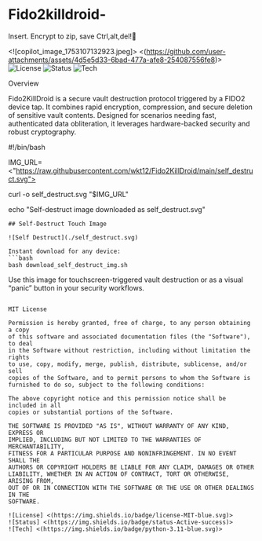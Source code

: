 # Fido2killdroid-
Insert. Encrypt to zip, save Ctrl,alt,del!🚨



<![copilot_image_1753107132923.jpeg]> <(https://github.com/user-attachments/assets/4d5e5d33-6bad-477a-afe8-254087556fe8)>
![License](https://img.shields.io/badge/license-MIT-blue.svg)
![Status](https://img.shields.io/badge/status-Active-success)
![Tech](https://img.shields.io/badge/python-3.11-blue.svg)

Overview

Fido2KillDroid is a secure vault destruction protocol triggered by a FIDO2 device tap. It combines rapid encryption, compression, and secure deletion of sensitive vault contents. Designed for scenarios needing fast, authenticated data obliteration, it leverages hardware-backed security and robust cryptography.



#!/bin/bash


IMG_URL= <"https://raw.githubusercontent.com/wkt12/Fido2KillDroid/main/self_destruct.svg"> 

curl -o self_destruct.svg "$IMG_URL"

echo "Self-destruct image downloaded as self_destruct.svg"


```
## Self-Destruct Touch Image

![Self Destruct](./self_destruct.svg)

Instant download for any device:
```bash
bash download_self_destruct_img.sh
```

Use this image for touchscreen-triggered vault destruction or as a visual “panic” button in your security workflows.
```

MIT License

Permission is hereby granted, free of charge, to any person obtaining a copy
of this software and associated documentation files (the "Software"), to deal
in the Software without restriction, including without limitation the rights
to use, copy, modify, merge, publish, distribute, sublicense, and/or sell
copies of the Software, and to permit persons to whom the Software is
furnished to do so, subject to the following conditions:

The above copyright notice and this permission notice shall be included in all
copies or substantial portions of the Software.

THE SOFTWARE IS PROVIDED "AS IS", WITHOUT WARRANTY OF ANY KIND, EXPRESS OR
IMPLIED, INCLUDING BUT NOT LIMITED TO THE WARRANTIES OF MERCHANTABILITY,
FITNESS FOR A PARTICULAR PURPOSE AND NONINFRINGEMENT. IN NO EVENT SHALL THE
AUTHORS OR COPYRIGHT HOLDERS BE LIABLE FOR ANY CLAIM, DAMAGES OR OTHER
LIABILITY, WHETHER IN AN ACTION OF CONTRACT, TORT OR OTHERWISE, ARISING FROM,
OUT OF OR IN CONNECTION WITH THE SOFTWARE OR THE USE OR OTHER DEALINGS IN THE
SOFTWARE.

![License] <(https://img.shields.io/badge/license-MIT-blue.svg)>
![Status] <(https://img.shields.io/badge/status-Active-success)>
![Tech] <(https://img.shields.io/badge/python-3.11-blue.svg)>
